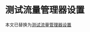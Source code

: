 <properties
   pageTitle="测试流量管理器设置"
   description="本文将帮助你测试流量管理器设置。"
   services="traffic-manager"
   documentationCenter="na"
   authors="sdwheeler"
   manager="carmonm"
   editor="tysonn" />  

<tags
   ms.service="traffic-manager"
   ms.devlang="na"
   ms.topic="article"
   ms.tgt_pltfrm="na"
   ms.workload="infrastructure-services"
   ms.date="06/10/2016"
   wacn.date="11/07/2016"
   ms.author="sewhee" />  


# 测试流量管理器设置

本文已替换为[测试流量管理器设置](/documentation/articles/traffic-manager-testing-settings/)

<!---HONumber=Mooncake_1031_2016-->